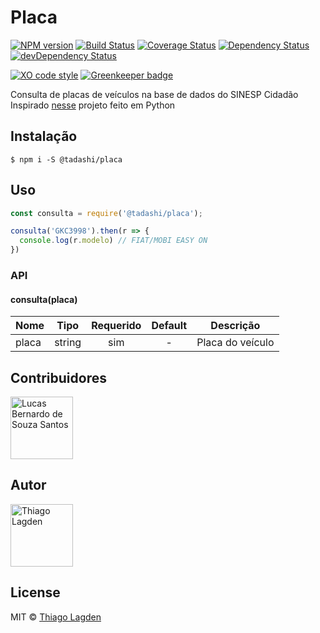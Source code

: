 # Placa

[![NPM version][npm-img]][npm]
[![Build Status][ci-img]][ci]
[![Coverage Status][coveralls-img]][coveralls]
[![Dependency Status][dep-img]][dep]
[![devDependency Status][devDep-img]][devDep]

[![XO code style][xo-img]][xo]
[![Greenkeeper badge][greenkeeper-img]][greenkeeper]


[npm-img]:         https://img.shields.io/npm/v/@tadashi/placa.svg
[npm]:             https://www.npmjs.com/package/@tadashi/placa
[ci-img]:          https://travis-ci.org/lagden/placa.svg
[ci]:              https://travis-ci.org/lagden/placa
[coveralls-img]:   https://coveralls.io/repos/github/lagden/placa/badge.svg?branch=master
[coveralls]:       https://coveralls.io/github/lagden/placa?branch=master
[dep-img]:         https://david-dm.org/lagden/placa.svg
[dep]:             https://david-dm.org/lagden/placa
[devDep-img]:      https://david-dm.org/lagden/placa/dev-status.svg
[devDep]:          https://david-dm.org/lagden/placa#info=devDependencies
[xo-img]:          https://img.shields.io/badge/code_style-XO-5ed9c7.svg
[xo]:              https://github.com/sindresorhus/xo
[greenkeeper-img]: https://badges.greenkeeper.io/lagden/placa.svg
[greenkeeper]:     https://greenkeeper.io/


Consulta de placas de veículos na base de dados do SINESP Cidadão  
Inspirado [nesse](https://github.com/victor-torres/sinesp-client) projeto feito em Python


## Instalação

```
$ npm i -S @tadashi/placa
```


## Uso

```js
const consulta = require('@tadashi/placa');

consulta('GKC3998').then(r => {
  console.log(r.modelo) // FIAT/MOBI EASY ON
})
```


### API

#### consulta(placa)

Nome        | Tipo                 | Requerido | Default           | Descrição
----------- | -------------------- |:---------:|:-----------------:| ------------
placa       | string               | sim       | -                 | Placa do veículo


## Contribuidores

[<img src="https://avatars3.githubusercontent.com/u/6875298?s=460&v=4" alt="Lucas Bernardo de Souza Santos" width="100">](https://github.com/Sorackb)


## Autor

[<img src="https://avatars0.githubusercontent.com/u/130963?s=460&v=4" alt="Thiago Lagden" width="100">](https://github.com/lagden)


## License

MIT © [Thiago Lagden](http://lagden.in)
